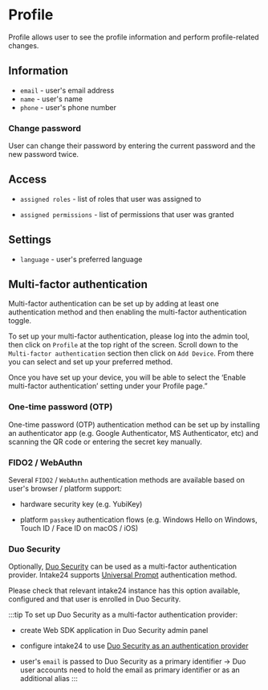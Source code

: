 # Profile

Profile allows user to see the profile information and perform profile-related changes.

## Information

- `email` - user's email address
- `name` - user's name
- `phone` - user's phone number

### Change password

User can change their password by entering the current password and the new password twice.

## Access

- `assigned roles` - list of roles that user was assigned to

- `assigned permissions` - list of permissions that user was granted

## Settings

- `language` - user's preferred language

## Multi-factor authentication

Multi-factor authentication can be set up by adding at least one authentication method and then enabling the multi-factor authentication toggle.

To set up your multi-factor authentication, please log into the admin tool, then click on `Profile` at the top right of the screen. Scroll down to the `Multi-factor authentication` section then click on `Add Device`. From there you can select and set up your preferred method.

Once you have set up your device, you will be able to select the ‘Enable multi-factor authentication’ setting under your Profile page.”

### One-time password (OTP)

One-time password (OTP) authentication method can be set up by installing an authenticator app (e.g. Google Authenticator, MS Authenticator, etc) and scanning the QR code or entering the secret key manually.

### FIDO2 / WebAuthn

Several `FIDO2` / `WebAuthn` authentication methods are available based on user's browser / platform support:

- hardware security key (e.g. YubiKey)

- platform `passkey` authentication flows (e.g. Windows Hello on Windows, Touch ID / Face ID on macOS / iOS)

### Duo Security

Optionally, [Duo Security](https://duo.com) can be used as a multi-factor authentication provider. Intake24 supports [Universal Prompt](https://duo.com/docs/duoweb) authentication method.

Please check that relevant intake24 instance has this option available, configured and that user is enrolled in Duo Security.

:::tip To set up Duo Security as a multi-factor authentication provider:

- create Web SDK application in Duo Security admin panel

- configure intake24 to use [Duo Security as an authentication provider](/config/api/security#duo-provider-settings)

- user's `email` is passed to Duo Security as a primary identifier -> Duo user accounts need to hold the email as primary identifier or as an additional alias
  :::
